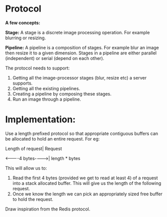 Protocol
=========

**A few concepts:**

**Stage:** A stage is a discrete image processing operation. For example blurring or resizing.

**Pipeline:** A pipeline is a composition of stages. For example blur an image then resize it to a given dimension. Stages in a pipeline are either parallel (independent) or serial (depend on each other).

The protocol needs to support:

1.  Getting all the image-processor stages (blur, resize etc) a server supports.
2.  Getting all the existing pipelines. 
3.  Creating a pipeline by composing these stages.
4.  Run an image through a pipeline.

Implementation:
=================

Use a length prefixed protocol so that appropriate contiguous buffers can be allocated to hold an entire request. For eg:

Length of request| Request

<----4 bytes---->| length * bytes

This will allow us to:

1.  Read the first 4 bytes (provided we get to read at least 4) of a request into a stack allocated buffer. This will give us the length of the following request.
2.  Once we know the length we can pick an appropriately sized free buffer to hold the request.

Draw inspiration from the Redis protocol.